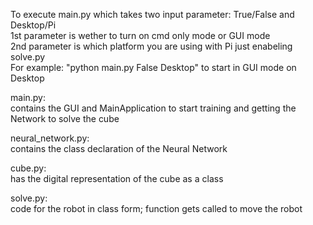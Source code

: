 To execute main.py which takes two input parameter: True/False and Desktop/Pi <br/>
1st parameter is wether to turn on cmd only mode or GUI mode  
2nd parameter is which platform you are using with Pi just enabeling solve.py  
For example: "python main.py False Desktop" to start in GUI mode on Desktop   

main.py:  
contains the GUI and MainApplication to start training and getting the Network to solve the cube

neural_network.py:  
contains the class declaration of the Neural Network

cube.py:  
has the digital representation of the cube as a class

solve.py:  
code for the robot in class form; function gets called to move the robot
